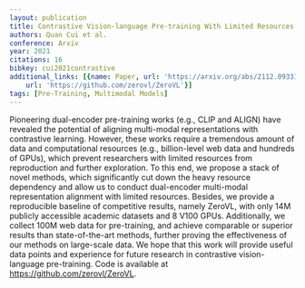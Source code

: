 ```yaml
---
layout: publication
title: Contrastive Vision-language Pre-training With Limited Resources
authors: Quan Cui et al.
conference: Arxiv
year: 2021
citations: 16
bibkey: cui2021contrastive
additional_links: [{name: Paper, url: 'https://arxiv.org/abs/2112.09331'}, {name: Code,
    url: 'https://github.com/zerovl/ZeroVL'}]
tags: [Pre-Training, Multimodal Models]
---
```

Pioneering dual-encoder pre-training works (e.g., CLIP and ALIGN) have
revealed the potential of aligning multi-modal representations with contrastive
learning. However, these works require a tremendous amount of data and
computational resources (e.g., billion-level web data and hundreds of GPUs),
which prevent researchers with limited resources from reproduction and further
exploration. To this end, we propose a stack of novel methods, which
significantly cut down the heavy resource dependency and allow us to conduct
dual-encoder multi-modal representation alignment with limited resources.
Besides, we provide a reproducible baseline of competitive results, namely
ZeroVL, with only 14M publicly accessible academic datasets and 8 V100 GPUs.
Additionally, we collect 100M web data for pre-training, and achieve comparable
or superior results than state-of-the-art methods, further proving the
effectiveness of our methods on large-scale data. We hope that this work will
provide useful data points and experience for future research in contrastive
vision-language pre-training. Code is available at
https://github.com/zerovl/ZeroVL.